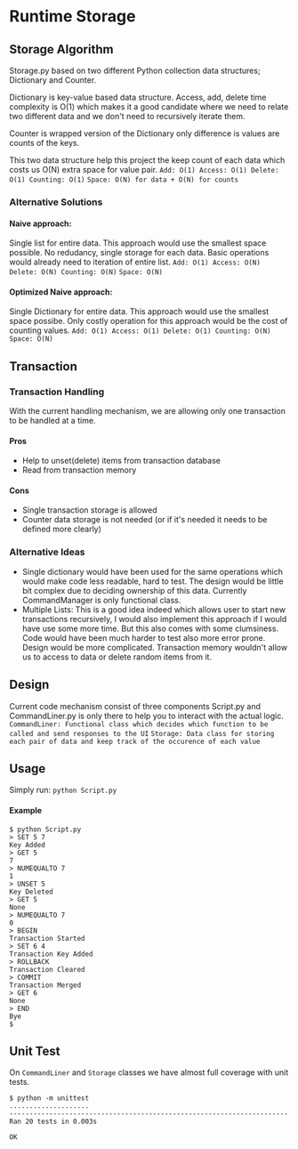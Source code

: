 # Runtime Storage

## Storage Algorithm
Storage.py based on two different Python collection data structures; Dictionary and Counter. 

Dictionary is key-value based data structure. 
Access, add, delete time complexity is O(1) which makes it a good candidate where we need to relate two different data and we don't need to recursively iterate them.

Counter is wrapped version of the Dictionary only difference is values are counts of the keys.

This two data structure help this project the keep count of each data which costs us O(N) extra space for value pair.
```Add: O(1) Access: O(1) Delete: O(1) Counting: O(1)```
```Space: O(N) for data + O(N) for counts```

### Alternative Solutions
#### Naive approach: 
Single list for entire data. This approach would use the smallest space possible. No redudancy, single storage for each data. Basic operations would already need to iteration of entire list. 
```Add: O(1) Access: O(N) Delete: O(N) Counting: O(N)```
```Space: O(N)```

#### Optimized Naive approach:
Single Dictionary for entire data. This approach would use the smallest space possibe. Only costly operation for this approach would be the cost of counting values.
```Add: O(1) Access: O(1) Delete: O(1) Counting: O(N)```
```Space: O(N)```


## Transaction

### Transaction Handling
With the current handling mechanism, we are allowing only one transaction to be handled at a time. 

#### Pros
- Help to unset(delete) items from transaction database
- Read from transaction memory
  
#### Cons
- Single transaction storage is allowed
- Counter data storage is not needed (or if it's needed it needs to be defined more clearly)

### Alternative Ideas
- Single dictionary would have been used for the same operations which would make code less readable, hard to test. The design would be little bit complex due to deciding ownership of this data. Currently CommandManager is only functional class.
- Multiple Lists: This is a good idea indeed which allows user to start new transactions recursively, I would also implement this approach if I would have use some more time. But this also comes with some clumsiness. Code would have been much harder to test also more error prone. Design would be more complicated. Transaction memory wouldn't allow us to access to data or delete random items from it.


## Design
Current code mechanism consist of three components Script.py and CommandLiner.py is only there to help you to interact with the actual logic. 
```CommandLiner: Functional class which decides which function to be called and send responses to the UI```
```Storage: Data class for storing each pair of data and keep track of the occurence of each value```


## Usage
Simply run:
```python Script.py```

#### Example
```
$ python Script.py
> SET 5 7
Key Added
> GET 5
7
> NUMEQUALTO 7
1
> UNSET 5
Key Deleted
> GET 5
None
> NUMEQUALTO 7
0
> BEGIN
Transaction Started
> SET 6 4
Transaction Key Added
> ROLLBACK
Transaction Cleared
> COMMIT
Transaction Merged
> GET 6
None
> END
Bye
$
```


## Unit Test
On ```CommandLiner``` and ```Storage``` classes we have almost full coverage with unit tests.
```
$ python -m unittest
....................
----------------------------------------------------------------------
Ran 20 tests in 0.003s

OK
```